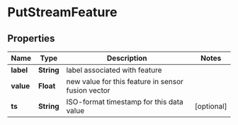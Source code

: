 # PutStreamFeature

## Properties
Name | Type | Description | Notes
------------ | ------------- | ------------- | -------------
**label** | **String** | label associated with feature | 
**value** | **Float** | new value for this feature in sensor fusion vector | 
**ts** | **String** | ISO-format timestamp for this data value |  [optional]
